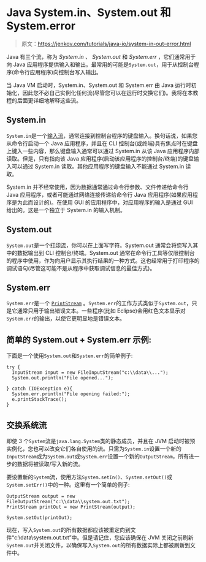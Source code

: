 # Java System.in、System.out 和 System.error

> 原文：<https://jenkov.com/tutorials/java-io/system-in-out-error.html>

Java 有三个流，称为 *System.in* 、 *System.out* 和 *System.err* ，它们通常用于向 Java 应用程序提供输入和输出。最常用的可能是`System.out`，用于从控制台程序(命令行应用程序)向控制台写入输出。

当 Java VM 启动时，System.in、System.out 和 System.err 由 Java 运行时初始化，因此您不必自己实例化任何流(尽管您可以在运行时交换它们)。我将在本教程的后面更详细地解释这些流。

## System.in

`System.in`是一个[输入流](inputstream.html)，通常连接到控制台程序的键盘输入。换句话说，如果您从命令行启动一个 Java 应用程序，并且在 CLI 控制台(或终端)具有焦点时在键盘上键入一些内容，那么键盘输入通常可以通过 System.in 从该 Java 应用程序内部读取。但是，只有指向该 Java 应用程序(启动该应用程序的控制台/终端)的键盘输入可以通过 System.in 读取。其他应用程序的键盘输入不能通过 System.in 读取。

System.in 并不经常使用，因为数据通常通过命令行参数、文件传递给命令行 Java 应用程序，或者可能通过网络连接传递给命令行 Java 应用程序(如果应用程序是为此而设计的)。在使用 GUI 的应用程序中，对应用程序的输入是通过 GUI 给出的。这是一个独立于 System.in 的输入机制。

## System.out

`System.out`是一个[打印流](printstream.html)，你可以在上面写字符。System.out 通常会将您写入其中的数据输出到 CLI 控制台/终端。System.out 通常在命令行工具等仅限控制台的程序中使用，作为向用户显示其执行结果的一种方式。这也经常用于打印程序的调试语句(尽管这可能不是从程序中获取调试信息的最佳方式)。

## System.err

`System.err`是一个 [`PrintStream`](printstream.html) 。`System.err`的工作方式类似于`System.out`，只是它通常只用于输出错误文本。一些程序(比如 Eclipse)会用红色文本显示对`System.err`的输出，以使它更明显地是错误文本。

## 简单的 System.out + System.err 示例:

下面是一个使用`System.out`和`System.err`的简单例子:

```
try {
  InputStream input = new FileInputStream("c:\\data\\...");
  System.out.println("File opened...");

} catch (IOException e){
  System.err.println("File opening failed:");
  e.printStackTrace();
}

```

## 交换系统流

即使 3 个`System`流是`java.lang.System`类的静态成员，并且在 JVM 启动时被预实例化，您也可以改变它们各自使用的流。只需为`System.in`设置一个新的`InputStream`或为`System.out`或`System.err`设置一个新的`OutputStream`，所有进一步的数据将被读取/写入新的流。

要设置新的`System`流，使用方法`System.setIn()`、`System.setOut()`或`System.setErr()`中的一种。这里有一个简单的例子:

```
OutputStream output = new FileOutputStream("c:\\data\\system.out.txt");
PrintStream printOut = new PrintStream(output);

System.setOut(printOut);

```

现在，写入`System.out`的所有数据都应该被重定向到文件“c:\\data\\system.out.txt”中。但是请记住，您应该确保在 JVM 关闭之前刷新`System.out`并关闭文件，以确保写入`System.out`的所有数据实际上都被刷新到文件中。